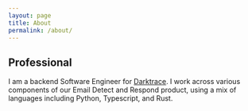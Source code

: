 ```yaml
---
layout: page
title: About
permalink: /about/
---
```


## Professional
I am a backend Software Engineer for [Darktrace](https://www.darktrace.com). I work across various components of our Email Detect and Respond product, using a mix of languages including Python, Typescript, and Rust.

